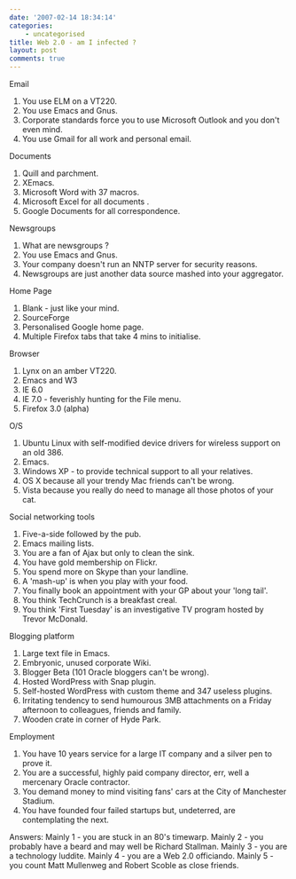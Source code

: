 ```yaml
---
date: '2007-02-14 18:34:14'
categories:
    - uncategorised
title: Web 2.0 - am I infected ?
layout: post
comments: true
---
```

Email

1.  You use ELM on a VT220.
2.  You use Emacs and Gnus.
3.  Corporate standards force you to use Microsoft Outlook and you don't
    even mind.
4.  You use Gmail for all work and personal email.

Documents

1.  Quill and parchment.
2.  XEmacs.
3.  Microsoft Word with 37 macros.
4.  Microsoft Excel for all documents .
5.  Google Documents for all correspondence.

Newsgroups

1.  What are newsgroups ?
2.  You use Emacs and Gnus.
3.  Your company doesn't run an NNTP server for security reasons.
4.  Newsgroups are just another data source mashed into your aggregator.

Home Page

1.  Blank - just like your mind.
2.  SourceForge
3.  Personalised Google home page.
4.  Multiple Firefox tabs that take 4 mins to initialise.

Browser

1.  Lynx on an amber VT220.
2.  Emacs and W3
3.  IE 6.0
4.  IE 7.0 - feverishly hunting for the File menu.
5.  Firefox 3.0 (alpha)

O/S

1.  Ubuntu Linux with self-modified device drivers for wireless support
    on an old 386.
2.  Emacs.
3.  Windows XP - to provide technical support to all your relatives.
4.  OS X because all your trendy Mac friends can't be wrong.
5.  Vista because you really do need to manage all those photos of your
    cat.

Social networking tools

1.  Five-a-side followed by the pub.
2.  Emacs mailing lists.
3.  You are a fan of Ajax but only to clean the sink.
4.  You have gold membership on Flickr.
5.  You spend more on Skype than your landline.
6.  A 'mash-up' is when you play with your food.
7.  You finally book an appointment with your GP about your 'long tail'.
8.  You think TechCrunch is a breakfast creal.
9.  You think 'First Tuesday' is an investigative TV program hosted by
    Trevor McDonald.

Blogging platform

1.  Large text file in Emacs.
2.  Embryonic, unused corporate Wiki.
3.  Blogger Beta (101 Oracle bloggers can't be wrong).
4.  Hosted WordPress with Snap plugin.
5.  Self-hosted WordPress with custom theme and 347 useless plugins.
6.  Irritating tendency to send humourous 3MB attachments on a Friday
    afternoon to colleagues, friends and family.
7.  Wooden crate in corner of Hyde Park.

Employment

1.  You have 10 years service for a large IT company and a silver pen to
    prove it.
2.  You are a successful, highly paid company director, err, well a
    mercenary Oracle contractor.
3.  You demand money to mind visiting fans' cars at the City of
    Manchester Stadium.
4.  You have founded four failed startups but, undeterred, are
    contemplating the next.

Answers: Mainly 1 - you are stuck in an 80's timewarp. Mainly 2 - you
probably have a beard and may well be Richard Stallman. Mainly 3 - you
are a technology luddite. Mainly 4 - you are a Web 2.0 officiando.
Mainly 5 - you count Matt Mullenweg and Robert Scoble as close friends.
